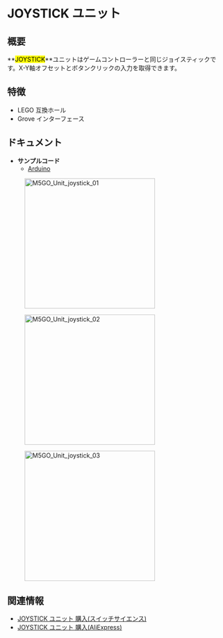 # JOYSTICK ユニット

## 概要

**<mark>JOYSTICK</mark>**ユニットはゲームコントローラーと同じジョイスティックです。X-Y軸オフセットとボタンクリックの入力を取得できます。

## 特徴

- LEGO 互換ホール
- Grove インターフェース

## ドキュメント

- **サンプルコード**
  - [Arduino](https://github.com/m5stack/M5Stack/tree/master/examples/Unit/Joystick)

<figure>
    <img src="assets/img/product_pics/units/M5GO_Unit_joystick_01.jpg" alt="M5GO_Unit_joystick_01" width="300px" height="300px">
</figure>

<figure>
    <img src="assets/img/product_pics/units/M5GO_Unit_joystick_2.png" alt="M5GO_Unit_joystick_02" width="300px" height="300px">
</figure>

<figure>
    <img src="assets/img/product_pics/units/M5GO_Unit_joystick_3.png" alt="M5GO_Unit_joystick_03" width="300px" height="300px">
</figure>

## 関連情報

- [JOYSTICK ユニット 購入(スイッチサイエンス)](https://www.switch-science.com/catalog/4050/)
- [JOYSTICK ユニット 購入(AliExpress)](https://www.aliexpress.com/store/product/M5Stack-MEGA328P-I2C-X-Y-ESP32-Arduino/3226069_32921785624.html)